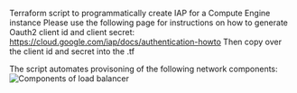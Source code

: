 Terraform script to programmatically create IAP for a Compute Engine instance
Please use the following page for instructions on how to generate Oauth2 client id and client secret:
https://cloud.google.com/iap/docs/authentication-howto
Then copy over the client id and secret into the .tf 

The script automates provisoning of the following network components:
![Components of load balancer](https://cloud.google.com/load-balancing/images/basic-http-load-balancer.svg)
